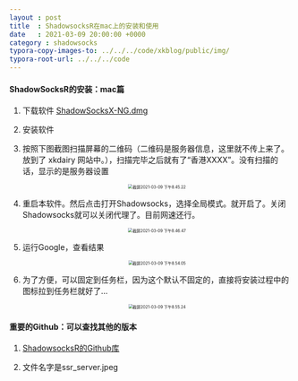 ```yaml
---
layout : post
title  : ShadowsocksR在mac上的安装和使用
date   : 2021-03-09 20:00:00 +0000
category : shadowsocks
typora-copy-images-to: ../../../code/xkblog/public/img/
typora-root-url: ../../../code
---
```


#### ShadowSocksR的安装：mac篇

1. 下载软件 [ShadowSocksX-NG.dmg](/xkblog/public/file/ShadowsocksX-NG-mac版本.dmg)

2. 安装软件

3. 按照下图截图扫描屏幕的二维码（二维码是服务器信息，这里就不传上来了。放到了 xkdairy 网站中。），扫描完毕之后就有了“香港XXXX”。没有扫描的话，显示的是服务器设置

   <div align='center'><img src="/xkblog/public/img/截屏2021-03-09 下午8.45.22.png" alt="截屏2021-03-09 下午8.45.22" style="zoom:50%;" /></div>

   

4. 重启本软件。然后点击打开Shadowsocks，选择全局模式。就开启了。关闭Shadowsocks就可以关闭代理了。目前网速还行。

   <div align='center'><img src="/xkblog/public/img/截屏2021-03-09 下午8.46.47.png" alt="截屏2021-03-09 下午8.46.47" style="zoom:50%;" /></div>

5. 运行Google，查看结果

   <div align='center'><img src="/xkblog/public/img/截屏2021-03-09 下午8.54.05.png" alt="截屏2021-03-09 下午8.54.05" style="zoom:50%;" /></div>

6. 为了方便，可以固定到任务栏，因为这个默认不固定的，直接将安装过程中的图标拉到任务栏就好了...

   <div align='center'><img src="/xkblog/public/img/截屏2021-03-09 下午8.55.24.png" alt="截屏2021-03-09 下午8.55.24" style="zoom:50%;" /></div>

   

#### 重要的Github：可以查找其他的版本

1. [ShadowsocksR的Github库](https://github.com/ShadowsocksR-Live)

2. 文件名字是ssr_server.jpeg